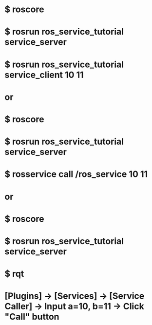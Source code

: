 # $ roscore
# $ rosrun ros_service_tutorial service_server
# $ rosrun ros_service_tutorial service_client 10 11

# or

# $ roscore
# $ rosrun ros_service_tutorial service_server
# $ rosservice call /ros_service 10 11

# or

# $ roscore
# $ rosrun ros_service_tutorial service_server
# $ rqt
# [Plugins] -> [Services] -> [Service Caller] -> Input a=10, b=11 -> Click "Call" button
